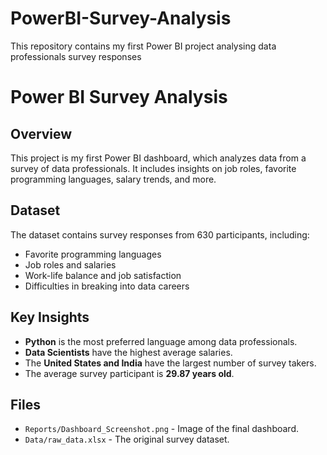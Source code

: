 # PowerBI-Survey-Analysis
This repository contains my first Power BI project analysing data professionals survey responses
# Power BI Survey Analysis

## Overview
This project is my first Power BI dashboard, which analyzes data from a survey of data professionals. It includes insights on job roles, favorite programming languages, salary trends, and more.

## Dataset
The dataset contains survey responses from 630 participants, including:
- Favorite programming languages
- Job roles and salaries
- Work-life balance and job satisfaction
- Difficulties in breaking into data careers

## Key Insights
- **Python** is the most preferred language among data professionals.
- **Data Scientists** have the highest average salaries.
- The **United States and India** have the largest number of survey takers.
- The average survey participant is **29.87 years old**.

## Files
- `Reports/Dashboard_Screenshot.png` - Image of the final dashboard.
- `Data/raw_data.xlsx` - The original survey dataset.

